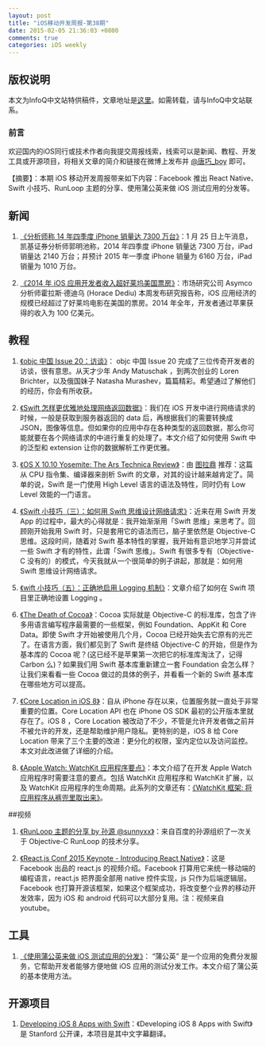 ```yaml
---
layout: post
title: "iOS移动开发周报-第38期"
date: 2015-02-05 21:36:03 +0800
comments: true
categories: iOS weekly
---
```


## 版权说明

本文为InfoQ中文站特供稿件，文章地址是[这里](http://www.infoq.com/cn/news/2015/02/facebook-react-native)。如需转载，请与InfoQ中文站联系。

### 前言

欢迎国内的iOS同行或技术作者向我提交周报线索，线索可以是新闻、教程、开发工具或开源项目，将相关文章的简介和链接在微博上发布并 [@唐巧_boy](http://weibo.com/tangqiaoboy) 即可。

【摘要】：本期 iOS 移动开发周报带来如下内容：Facebook 推出 React Native、Swift 小技巧、RunLoop 主题的分享、使用蒲公英来做 iOS 测试应用的分发等。

## 新闻

 1. [《分析师称 14 年四季度 iPhone 销量达 7300 万台》](http://tech.sina.com.cn/mobile/n/apple/2015-01-25/10049980631.shtml)：1 月 25 日上午消息，凯基证券分析师郭明池称，2014 年四季度 iPhone 销量达 7300 万台，iPad 销量达 2140 万台；并预计 2015 年一季度 iPhone 销量为 6160 万台，iPad 销量为 1010 万台。

 1. [《2014 年 iOS 应用开发者收入超好莱坞美国票房》](http://tech.sina.com.cn/i/2015-01-23/doc-iavxeafs0339155.shtml)：市场研究公司 Asymco 分析师霍拉斯·德迪乌 (Horace Dediu) 本周发布研究报告称，iOS 应用经济的规模已经超过了好莱坞电影在美国的票房。2014 年全年，开发者通过苹果获得的收入为 100 亿美元。

## 教程

 1. [《objc 中国 Issue 20：访谈》](http://objccn.io/issue-20/)：
objc 中国 Issue 20 完成了三位传奇开发者的访谈，很有意思。从天才少年 Andy Matuschak ，到两次创业的 Loren Brichter，以及俄国妹子 Natasha Murashev，篇篇精彩。希望通过了解他们的经历，你会有所收获。

 1. [《Swift 怎样更优雅地处理网络返回数据》](http://www.jianshu.com/p/5d4789db4310)：我们在 iOS 开发中进行网络请求的时候，一般是获取到服务器返回的 data 后，再根据我们的需要转换成 JSON，图像等信息。但如果你的应用中存在各种类型的返回数据，那么你可能就要在各个网络请求的中进行重复的处理了。本文介绍了如何使用 Swift 中的泛型和 extension 让你的数据解析工作更优雅。

 1. [《OS X 10.10 Yosemite: The Ars Technica Review》](http://arstechnica.com/apple/2014/10/os-x-10-10/22/)：由 [图拉鼎](http://www.weibo.com/tualatrix?from=feed&loc=avatar) 推荐：这篇从 CPU 指令集、编译器来剖析 Swift 的文章，对其的设计越来越肯定了。简单的说，Swift 是一门使用 High Level 语言的语法及特性，同时仍有 Low Level 效能的一门语言。

 1. [《Swift 小技巧（三）：如何用 Swift 思维设计网络请求》](http://imtx.me/archives/1921.html)：近来在用 Swift 开发 App 的过程中，最大的心得就是：我开始渐渐用「Swift 思维」来思考了。回顾刚开始我用 Swift 时，只是套用它的语法而已，脑子里依然是 Objective-C 思维。这段时间，随着对 Swift 基本特性的掌握，我开始有意识地学习并尝试一些 Swift 才有的特性，此谓「Swift 思维」。Swift 有很多专有（Objective-C 没有的）的模式，今天我就从一个很简单的例子讲起，那就是：如何用 Swift 思维设计网络请求。

 1. [《wift 小技巧（五）：正确地启用 Logging 机制》](http://imtx.me/archives/1924.html)：文章介绍了如何在 Swift 项目里正确地设置 Logging 。

 1. [《The Death of Cocoa》](http://nshipster.cn/the-death-of-cocoa/)：Cocoa 实际就是 Objective-C 的标准库，包含了许多用语言编写程序最需要的一些框架，例如 Foundation、AppKit 和 Core Data。即使 Swift 才开始被使用几个月，Cocoa 已经开始失去它原有的光芒了。在语言方面，我们都见到了 Swift 是终结 Objective-C 的开始，但是作为基本库的 Cocoa 呢？(这已经不是苹果第一次把它的标准库淘汰了，记得 Carbon 么)？如果我们用 Swift 基本库重新建立一套 Foundation 会怎么样？让我们来看看一些 Cocoa 做过的具体的例子，并看看一个新的 Swift 基本库在哪些地方可以提高。

 1. [《Core Location in i​OS 8》](http://nshipster.cn/core-location-in-ios-8/)：自从 iPhone 存在以来，位置服务就一直处于非常重要的位置。Core Location API 也在 iPhone OS SDK 最初的公开版本里就存在了。iOS 8 ，Core Location 被改动了不少，不管是允许开发者做之前并不被允许的开发，还是帮助维护用户隐私。更特别的是，iOS 8 给 Core Location 带来了三个主要的改进：更分化的权限，室内定位以及访问监控。本文对此改进做了详细的介绍。

 1. [《Apple Watch: WatchKit 应用程序要点》](http://beyondvincent.com/2015/01/20/2015-01-20-Apple-Watch/)：本文介绍了在开发 Apple Watch 应用程序时需要注意的要点。包括 WatchKit 应用程序和 WatchKit 扩展，以及 WatchKit 应用程序的生命周期。此系列的文章还有：[《WatchKit 框架: 将应用程序从裤兜里取出来》](http://beyondvincent.com/2015/01/20/2015-01-20-watchkit-framework-taking-apps-pocket/)。

##视频

 1. [《RunLoop 主题的分享 by 孙源 @sunnyxx》](http://v.youku.com/v_show/id_XODgxODkzODI0.html)：来自百度的孙源组织了一次关于 Objective-C RunLoop 的技术分享。
 
 1. [《React.js Conf 2015 Keynote - Introducing React Native》](https://www.youtube.com/watch?v=KVZ-P-ZI6W4&app=desktop)：这是 Facebook 出品的 react.js 的视频介绍。Facebook 打算用它来统一移动端的编程语言，react.js 把界面全部用 native 控件实现，js 只作为后端逻辑层。Facebook 也打算开源该框架，如果这个框架成功，将改变整个业界的移动开发效率，因为 iOS 和 android 代码可以大部分复用。注：视频来自 youtube。

## 工具

 1. [《使用蒲公英来做 iOS 测试应用的分发》](http://blog.devtang.com/blog/2015/01/22/pgy-usage-guide/)： “蒲公英” 是一个应用的免费分发服务，它帮助开发者能够方便地做 iOS 应用的测试分发工作。本文介绍了蒲公英的基本使用方法。


## 开源项目

 1. [Developing iOS 8 Apps with Swift](https://github.com/x140yu/Developing_iOS_8_Apps_With_Swift)：《Developing iOS 8 Apps with Swift》是 Stanford 公开课，本项目是其中文字幕翻译。

